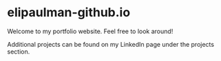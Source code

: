 # elipaulman-github.io
Welcome to my portfolio website. Feel free to look around!

Additional projects can be found on my LinkedIn page under the projects section.
